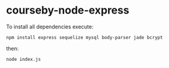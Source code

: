 courseby-node-express
=====================

To install all dependencies execute:
    
    npm install express sequelize mysql body-parser jade bcrypt

then:
  
    node index.js

